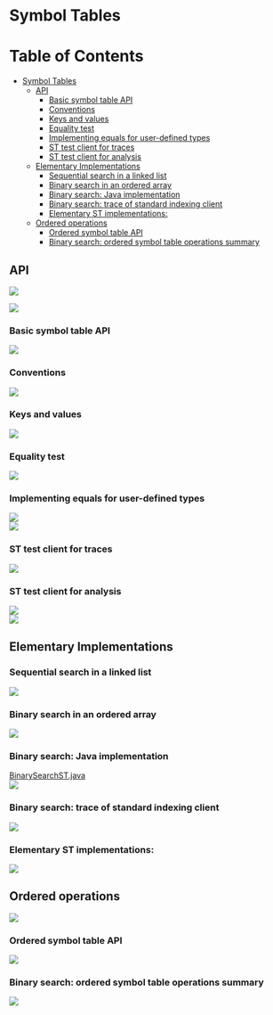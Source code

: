 # Symbol Tables
Table of Contents
=================

   * [Symbol Tables](#symbol-tables)
      * [API](#api)
         * [Basic symbol table API](#basic-symbol-table-api)
         * [Conventions](#conventions)
         * [Keys and values](#keys-and-values)
         * [Equality test](#equality-test)
         * [Implementing equals for user-defined types](#implementing-equals-for-user-defined-types)
         * [ST test client for traces](#st-test-client-for-traces)
         * [ST test client for analysis](#st-test-client-for-analysis)
      * [Elementary Implementations](#elementary-implementations)
         * [Sequential search in a linked list](#sequential-search-in-a-linked-list)
         * [Binary search in an ordered array](#binary-search-in-an-ordered-array)
         * [Binary search: Java implementation](#binary-search-java-implementation)
         * [Binary search: trace of standard indexing client](#binary-search-trace-of-standard-indexing-client)
         * [Elementary ST implementations:](#elementary-st-implementations)
      * [Ordered operations](#ordered-operations)
         * [Ordered symbol table API](#ordered-symbol-table-api)
         * [Binary search: ordered symbol table operations summary](#binary-search-ordered-symbol-table-operations-summary)
         
## API
![](media/14858685094064.jpg)

![](media/14858685408035.jpg)

### Basic symbol table API
![](media/14858685808127.jpg)

### Conventions
![](media/14858687274058.jpg)

### Keys and values
![](media/14858687079829.jpg)

### Equality test
![](media/14858688270081.jpg)

### Implementing equals for user-defined types
![](media/14858689185074.jpg)<br>
![](media/14858689928950.jpg)

### ST test client for traces
![](media/14858690586069.jpg)

### ST test client for analysis
![](media/14858691222340.jpg)<br>
![](media/14858691108668.jpg)

## Elementary Implementations
### Sequential search in a linked list
![](media/14858695822238.jpg)

### Binary search in an ordered array
![](media/14858698957711.jpg)

### Binary search: Java implementation
[BinarySearchST.java](../java/src/main/java/com/linbo/algs/searchings/BinarySearchST.java)<br>
![](media/14858699354674.jpg)

### Binary search: trace of standard indexing client
![](media/14858700315203.jpg)

### Elementary ST implementations:
![](media/14858700611295.jpg)

## Ordered operations  
![](media/14858701508192.jpg)

### Ordered symbol table API
![](media/14858701793022.jpg)

### Binary search: ordered symbol table operations summary
![](media/14858702009933.jpg)

